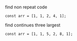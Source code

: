 find non repeat code
```
const arr = [1, 1, 2, 4, 1];
```

find continues three largest
```
const arr = [1, 1, 5, 2, 8, 1];
```
